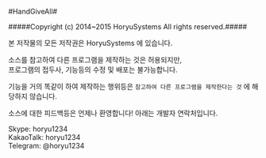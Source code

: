 #HandGiveAll#

#####Copyright (c) 2014~2015 HoryuSystems All rights reserved.#####

본 저작물의 모든 저작권은 HoryuSystems 에 있습니다.

소스를 참고하여 다른 프로그램을 제작하는 것은 허용되지만,<br>
프로그램의 접두사, 기능등의 수정 및 배포는 불가능합니다.<br>

기능을 거의 똑같이 하여 제작하는 행위등은 `참고하여 다른 프로그램을 제작한다는 것` 에 해당하지 않습니다.<br>

소스에 대한 피드백등은 언제나 환영합니다!
아래는 개발자 연락처입니다.<br>

Skype: horyu1234<br>
KakaoTalk: horyu1234<br>
Telegram: @horyu1234
